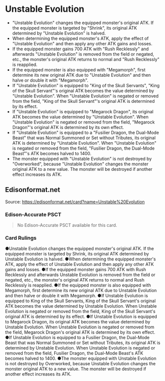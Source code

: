 # Unstable Evolution

*   "Unstable Evolution" changes the equipped monster's original ATK. If the equipped monster is targeted by "Shrink", its original ATK determined by "Unstable Evolution" is halved.
*   When determining the equipped monster's ATK, apply the effect of "Unstable Evolution" and then apply any other ATK gains and losses.
*   If the equipped monster gains 700 ATK with "Rush Recklessly" and afterwards "Unstable Evolution" is removed from the field or negated, etc., the monster's original ATK returns to normal and "Rush Recklessly" is reapplied.
*   If the equipped monster is also equipped with "Megamorph", first determine its new original ATK due to "Unstable Evolution" and then halve or double it with "Megamorph".
*   If "Unstable Evolution" is equipped to "King of the Skull Servants", "King of the Skull Servant"'s original ATK becomes the value determined by "Unstable Evolution". When "Unstable Evolution" is negated or removed from the field, "King of the Skull Servant"'s original ATK is determined by its effect.
*   If "Unstable Evolution" is equipped to "Megarock Dragon", its original ATK becomes the value determined by "Unstable Evolution". When "Unstable Evolution" is negated or removed from the field, "Megarock Dragon"'s original ATK is determined by its own effect.
*   If "Unstable Evolution" is equipped to a "Fusilier Dragon, the Dual-Mode Beast" that was Normal Summoned or Set without Tributes, its original ATK is determined by "Unstable Evolution". When "Unstable Evolution" is negated or removed from the field, "Fusilier Dragon, the Dual-Mode Beast"'s ATK becomes halved to 1400.
*   The monster equipped with "Unstable Evolution" is not destroyed by "Overworked", because "Unstable Evolution" changes the monster original ATK to a new value. The monster will be destroyed if another effect increases its ATK.

## Edisonformat.net

Source: https://edisonformat.net/card?name=Unstable%20Evolution

### Edison-Accurate PSCT

> No Edison-Accurate PSCT available for this card.

### Card Rulings

●Unstable Evolution changes the equipped monster's original ATK. If the equipped monster is targeted by Shrink, its original ATK determined by Unstable Evolution is halved.
●When determining the equipped monster's ATK, apply the effect of Unstable Evolution and then apply any other ATK gains and losses.
●If the equipped monster gains 700 ATK with Rush Recklessly and afterwards Unstable Evolution is removed from the field or negated, etc., the monster's original ATK returns to normal and Rush Recklessly is reapplied.
●If the equipped monster is also equipped with Megamorph, first determine its new original ATK due to Unstable Evolution and then halve or double it with Megamorph.
●If Unstable Evolution is equipped to King of the Skull Servants, King of the Skull Servant's original ATK becomes the value determined by Unstable Evolution. When Unstable Evolution is negated or removed from the field, King of the Skull Servant's original ATK is determined by its effect.
●If Unstable Evolution is equipped to Megarock Dragon, its original ATK becomes the value determined by Unstable Evolution. When Unstable Evolution is negated or removed from the field, Megarock Dragon's original ATK is determined by its own effect.
●If Unstable Evolution is equipped to a Fusilier Dragon, the Dual-Mode Beast that was Normal Summoned or Set without Tributes, its original ATK is determined by Unstable Evolution. When Unstable Evolution is negated or removed from the field, Fusilier Dragon, the Dual-Mode Beast's ATK becomes halved to 1400.
●The monster equipped with Unstable Evolution is not destroyed by Overworked, because Unstable Evolution changes the monster original ATK to a new value. The monster will be destroyed if another effect increases its ATK.
            